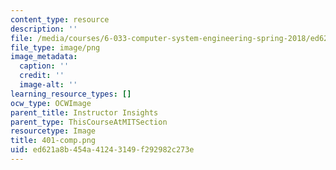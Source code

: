```yaml
---
content_type: resource
description: ''
file: /media/courses/6-033-computer-system-engineering-spring-2018/ed621a8b454a41243149f292982c273e_401-comp.png
file_type: image/png
image_metadata:
  caption: ''
  credit: ''
  image-alt: ''
learning_resource_types: []
ocw_type: OCWImage
parent_title: Instructor Insights
parent_type: ThisCourseAtMITSection
resourcetype: Image
title: 401-comp.png
uid: ed621a8b-454a-4124-3149-f292982c273e
---
```

